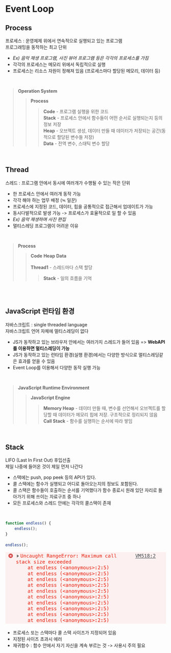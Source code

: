 # Event Loop

## Process
프로세스 : 운영체제 위에서 연속적으로 실행되고 있는 프로그램 <br>
프로그래밍을 동작하는 최고 단위
* <em>Ex) 음악 재생 프로그램, 사진 뷰어 프로그램 등은 각각의 프로세스를 가짐</em>
* 각각의 프로세스는 메모리 위에서 독립적으로 실행
* 프로세스는 리소스 자원이 정해져 있음 (프로세스마다 할당된 메모리, 데이터 등)

<br>

>**Operation System** <br>
>>****Process**** <br>
>>>****Code**** - 프로그램 실행을 위한 코드 <br>
>>>****Stack**** - 프로세스 안에서 함수들이 어떤 순서로 실행되는지 등의 정보 저장 <br>
>>>****Heap**** - 오브젝트 생성, 데이터 만들 때 데이터가 저장되는 공간(동적으로 할당된 변수들 저장) <br>
>>>****Data**** - 전역 변수, 스태틱 변수 할당 <br>

<br>

## Thread
스레드 : 프로그램 안에서 동시에 여러개가 수행될 수 있는 작은 단위
* 한 프로세스 안에서 여러개 동작 가능
* 각각 해야 하는 업무 배정 (≒ 일꾼)
* 프로세스에 지정된 코드, 데이터, 힙을 공통적으로 접근해서 업데이트가 가능
* 동시다발적으로 발생 가능 -> 프로세스가 효율적으로 일 할 수 있음
* <em>Ex) 음악 재생하며 사진 편집</em>
* 멀티스레딩 프로그램이 어려운 이유

<br>

>**Process** <br>
>>**Code** **Heap** **Data** <br><br>
>>**Thread1** - 스레드마다 스택 할당 
>>>**Stack** - 일의 흐름을 기억

<br><br>

## JavaScript 런타임 환경
자바스크립트 : single threaded language <br>
자바스크립트 언어 자체에 멀티스레딩이 없다
* JS가 동작하고 있는 브라우저 안에서는 여러가지 스레드가 들어 있음 => **WebAPI를 이용하면 멀티스레딩이 가능**
* JS가 동작하고 있는 런타임 환경(실행 환경)에서는 다양한 방식으로 멀티스레딩같은 효과를 얻을 수 있음
* Event Loop를 이용해서 다양한 동작 실행 가능

<br>

>**JavaScript Runtime Environment** <br>
>>**JavaScript Engine** <br>
>>>**Memory Heap** - 데이터 만들 때, 변수를 선언해서 오브젝트를 할당할 때 데이터가 메모리 힙에 저장. 구조적으로 정리되지 않음<br>
>>>**Call Stack** - 함수를 실행하는 순서에 따라 쌓임 <br>

<br>

## Stack
LIFO (Last In First Out) 후입선출 <br>
제일 나중에 들어온 것이 제일 먼저 나간다
* 스택에는 push, pop peek 등의 API가 있다.
* 콜 스택에는 함수가 실행되고 어디로 돌아오는지의 정보도 포함된다.
* 콜 스택은 함수들이 호출하는 순서를 기억했다가 함수 종료시 원래 있던 자리로 돌아가기 위해 쓰이는 자료구조 중 하나
* 모든 프로세스와 스레드 안에는 각각의 콜스택이 존재 

<br>

```js
function endless() {
    endless();
}

endless();
```
![](../Images/stack_error.png)

* 프로세스 또는 스택마다 콜 스택 사이즈가 지정되어 있음
* 지정된 사이즈 초과시 에러 
* 재귀함수 : 함수 안에서 자기 자신을 계속 부르는 것 -> 사용시 주의 필요 

